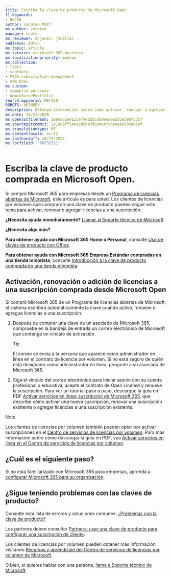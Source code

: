 ```yaml
---
title: Escriba la clave de producto de Microsoft Open.
f1.keywords:
- NOCSH
author: cmcatee-MSFT
ms.author: cmcatee
manager: scotv
ms.reviewer: drjones, jmueller
audience: Admin
ms.topic: article
ms.service: microsoft-365-business
ms.localizationpriority: medium
ms.collection:
- Tier1
- scotvorg
- M365-subscription-management
- Adm_O365
ms.custom:
- commerce_purchase
- AdminSurgePortfolio
search.appverid: MET150
ROBOTS: NOINDEX
description: Obtenga información sobre cómo activar, renovar o agregar licencias a una suscripción de Microsoft 365 para empresas.
ms.date: 10/21/2020
ms.openlocfilehash: 180ea62e4123ef9e103cab8ee2ee2d3e3887535f
ms.sourcegitcommit: 181a0aff54842dcbafd834647c6e9ee47304d10f
ms.translationtype: MT
ms.contentlocale: es-ES
ms.lasthandoff: 10/27/2022
ms.locfileid: "68731511"
---
```

# <a name="enter-your-product-key-purchased-from-microsoft-open"></a>Escriba la clave de producto comprada en Microsoft Open.

Si compró Microsoft 365 para empresas desde un [Programa de licencias abiertas de Microsoft](https://go.microsoft.com/fwlink/p/?LinkID=613298), este artículo es para usted. Los clientes de licencias por volumen que compraron una clave de producto pueden seguir este tema para activar, renovar o agregar licencias a una suscripción.
  
 **¿Necesita ayuda inmediatamente?** [Llamar al Soporte técnico de Microsoft](../admin/get-help-support.md).
  
 **¿Necesita algo más?**

 **Para obtener ayuda con Microsoft 365 Home o Personal**, consulte [Uso de claves de producto con Office](https://support.microsoft.com/office/12a5763a-d45c-4685-8c95-a44500213759).
  
 **Para obtener ayuda con Microsoft 365 Empresa Estándar compradas en una tienda minorista**, consulte [Introducción a la clave de producto comprada en una tienda minorista](enter-your-product-key.md).
  
## <a name="activate-renew-or-add-licenses-to-a-subscription-purchased-from-microsoft-open"></a>Activación, renovación o adición de licencias a una suscripción comprada desde Microsoft Open

Si compró Microsoft 365 de un Programa de licencias abiertas de Microsoft, el sistema escribirá automáticamente la clave cuando active, renueve o agregue licencias a una suscripción.
  
1. Después de comprar una clave de un asociado de Microsoft 365, compruebe en la bandeja de entrada un correo electrónico de Microsoft que contenga un vínculo de activación.

    > [!TIP]
    >  El correo se envía a la persona que aparece como administrador en línea en el contrato de licencia por volumen. Si no está seguro de quién está designado como administrador en línea, pregunte a su asociado de Microsoft 365. 
  
2. Siga el vínculo del correo electrónico para iniciar sesión con su cuenta profesional o educativa, acepte el contrato de Open License y renueve la suscripción. Para ver un tutorial paso a paso, descargue la guía en PDF [Activar servicios en línea: suscripción de Microsoft 365](https://go.microsoft.com/fwlink/p/?LinkId=618100), que describe cómo activar una nueva suscripción, renovar una suscripción existente o agregar licencias a una suscripción existente.

> [!NOTE]
> Los clientes de licencias por volumen también pueden optar por activar suscripciones en el [Centro de servicios de licencias por volumen](https://go.microsoft.com/fwlink/p/?LinkID=282016). Para más información sobre cómo descargar la guía en PDF, vea [Activar servicios en línea en el Centro de servicios de licencias por volumen](https://go.microsoft.com/fwlink/p/?LinkId=618096).
  
## <a name="whats-next"></a>¿Cuál es el siguiente paso?

Si no está familiarizado con Microsoft 365 para empresas, aprenda a [configurar Microsoft 365 para su organización](../admin/setup/setup.md).
  
## <a name="still-having-trouble-with-product-keys"></a>¿Sigue teniendo problemas con las claves de producto?

Consulte esta lista de errores y soluciones comunes: [¿Problemas con la clave de producto?](product-key-errors-and-solutions.md)
  
Los partners deben consultar [Partners: usar una clave de producto para configurar una suscripción de cliente](https://support.microsoft.com/office/cf22c50f-95c9-4fa2-b959-c264de256d40).
  
Los clientes de licencias por volumen pueden obtener más información visitando [Recursos y aprendizaje del Centro de servicios de licencias por volumen de Microsoft](https://go.microsoft.com/fwlink/p/?LinkId=618103).
  
O bien, si quieres hablar con una persona, [llama a Soporte técnico de Microsoft](../admin/get-help-support.md).
